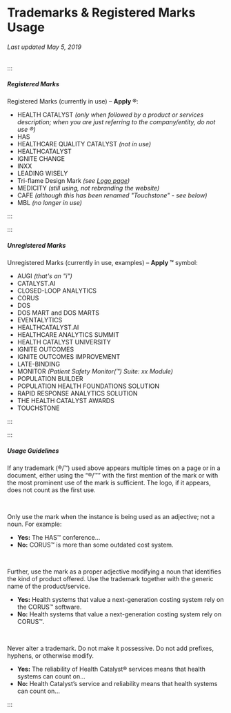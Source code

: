 # Trademarks & Registered Marks Usage

###### Last updated May 5, 2019

:::

##### Registered Marks

Registered Marks (currently in use) – **Apply ®**:

- HEALTH CATALYST *(only when followed by a product or services description; when you are just referring to the company/entity, do not use ®)*
- HAS
- HEALTHCARE QUALITY CATALYST *(not in use)*
- HEALTHCATALYST
- IGNITE CHANGE
- INXX
- LEADING WISELY
- Tri-flame Design Mark *(see [Logo page](https://cashmere.healthcatalyst.net/styles/logo))*
- MEDICITY *(still using, not rebranding the website)*
- CAFE *(although this has been renamed "Touchstone" - see below)*
- MBL *(no longer in use)*

:::

:::

##### Unregistered Marks

Unregistered Marks (currently in use, examples) – **Apply ™** symbol:

- AUGI *(that's an "i")*
- CATALYST.AI
- CLOSED-LOOP ANALYTICS
- CORUS
- DOS
- DOS MART and DOS MARTS
- EVENTALYTICS
- HEALTHCATALYST.AI
- HEALTHCARE ANALYTICS SUMMIT
- HEALTH CATALYST UNIVERSITY
- IGNITE OUTCOMES
- IGNITE OUTCOMES IMPROVEMENT
- LATE-BINDING
- MONITOR *(Patient Safety Monitor(™) Suite: xx Module)*
- POPULATION BUILDER
- POPULATION HEALTH FOUNDATIONS SOLUTION
- RAPID RESPONSE ANALYTICS SOLUTION
- THE HEALTH CATALYST AWARDS
- TOUCHSTONE

:::

:::

##### Usage Guidelines

If any trademark (®/™) used above appears multiple times on a page or in a document, either using the “®/™” with the first mention of the mark or with the most prominent use of the mark is sufficient. The logo, if it appears, does not count as the first use.

&nbsp;

Only use the mark when the instance is being used as an adjective; not a noun. For example:

- **Yes:** The HAS™ conference…
- **No:** CORUS™ is more than some outdated cost system.

&nbsp;

Further, use the mark as a proper adjective modifying a noun that identifies the kind of product offered. Use the trademark together with the generic name of the product/service.

- **Yes:** Health systems that value a next-generation costing system rely on the CORUS™ software.
- **No:** Health systems that value a next-generation costing system rely on CORUS™.

&nbsp;

Never alter a trademark. Do not make it possessive. Do not add prefixes, hyphens, or otherwise modify.

- **Yes:** The reliability of Health Catalyst® services means that health systems can count on…
- **No:** Health Catalyst’s service and reliability means that health systems can count on...

:::

